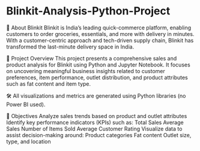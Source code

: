 # Blinkit-Analysis-Python-Project

🏪 About Blinkit
Blinkit is India’s leading quick-commerce platform, enabling customers to order groceries, essentials, and more with delivery in minutes. With a customer-centric approach and tech-driven supply chain, Blinkit has transformed the last-minute delivery space in India.

📌 Project Overview
This project presents a comprehensive sales and product analysis for Blinkit using Python and Jupyter Notebook. It focuses on uncovering meaningful business insights related to customer preferences, item performance, outlet distribution, and product attributes such as fat content and item type.

🛠 All visualizations and metrics are generated using Python libraries (no Power BI used).

🎯 Objectives
Analyze sales trends based on product and outlet attributes
Identify key performance indicators (KPIs) such as:
Total Sales
Average Sales
Number of Items Sold
Average Customer Rating
Visualize data to assist decision-making around:
Product categories
Fat content
Outlet size, type, and location
